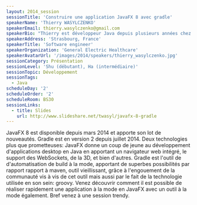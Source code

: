 ```yaml
---
layout: 2014_session
sessionTitle: 'Construire une application JavaFX 8 avec gradle'
speakerName: 'Thierry WASYLCZENKO'
speakerEmail: thierry.wasylczenko@gmail.com
speakerBio: "Thierry est développeur Java depuis plusieurs années chez General Electric Healthcare en France et se passionne pour l'architecture des projets, JavaFX et les nouveaux outils qui facilitent la vie d'un développeur. Il est également auteur pour RebelLabs de ZeroTurnaround et l'un des leader de l'ElsassJUG, le JUG de Strasbourg en France. Suivez le sur LinkedIn ou sur Twitter @twasyl."
speakerAddress: 'Strasbourg, France'
speakerTitle: 'Software engineer'
speakerOrganization: 'General Electric Healthcare'
speakerAvatarUrl: '/images/2014/speakers/thierry_wasylczenko.jpg'
sessionCategory: Présentation
sessionLevel: 'Shu (débutant), Ha (intermédiaire)'
sessionTopic: Développement
sessionTags:
  - Java
scheduleDay: '2'
scheduleOrder: '2'
scheduleRoom: BS30
sessionLinks:
  - title: Slides
    url: http://www.slideshare.net/twasyl/javafx-8-gradle
---
```


JavaFX 8 est disponible depuis mars 2014 et apporte son lot de nouveautés. Gradle est en version 2 depuis juillet 2014. Deux technologies plus que prometteuses: JavaFX donne un coup de jeune au développement d'applications desktop en Java en apportant un navigateur web intégré, le support des WebSockets, de la 3D, et bien d'autres. Gradle est l'outil de d'automatisation de build à la mode, apportant de superbes possibilités par rapport rapport à maven, outil vieillissant, grâce à l'engouement de la communauté vis à vis de cet outil mais aussi par le fait de la technologie utilisée en son sein: groovy. Venez découvrir comment il est possible de réaliser rapidement une application à la mode en JavaFX avec un outil à la mode également. Bref venez à une session trendy.

